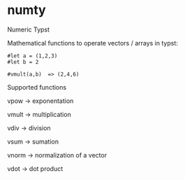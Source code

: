 # numty
Numeric Typst

Mathematical functions to operate vectors / arrays in typst:

```typ
#let a = (1,2,3)
#let b = 2

#vmult(a,b)  => (2,4,6)
```

Supported functions

vpow -> exponentation

vmult -> multiplication

vdiv -> division

vsum -> sumation

vnorm -> normalization of a vector

vdot -> dot product
